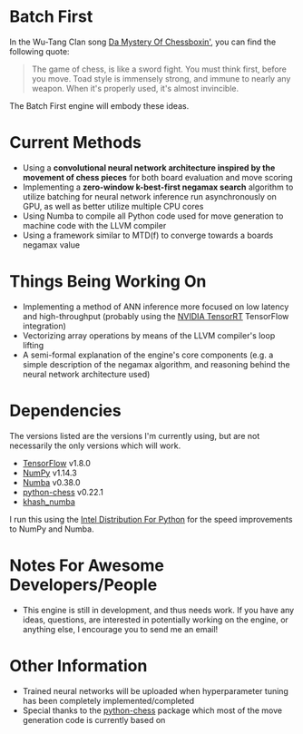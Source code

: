 # Batch First
In the Wu-Tang Clan song [Da Mystery Of Chessboxin'](https://youtu.be/pJk0p-98Xzc "YouTube Link"), you can find the following quote:

> The game of chess, is like a sword fight.  You must think first, before you move.  Toad style is immensely strong, and immune to nearly any weapon.  When it's properly used, it's almost invincible.

The Batch First engine will embody these ideas.

# Current Methods
- Using a **convolutional neural network architecture inspired by the movement of chess pieces** for both board evaluation and move scoring
- Implementing a **zero-window k-best-first negamax search** algorithm to utilize batching for neural network inference run asynchronously on GPU, as well as better utilize multiple CPU cores
- Using Numba to compile all Python code used for move generation to machine code with the LLVM compiler
- Using a framework similar to MTD(f) to converge towards a boards negamax value

# Things Being Working On
- Implementing a method of ANN inference more focused on low latency and high-throughput (probably using the [NVIDIA TensorRT](https://developer.nvidia.com/tensorrt) TensorFlow integration) 
- Vectorizing array operations by means of the LLVM compiler's loop lifting
- A semi-formal explanation of the engine's core components (e.g. a simple description of the negamax algorithm, and reasoning behind the neural network architecture used)

# Dependencies
The versions listed are the versions I'm currently using, but are not necessarily the only versions which will work.
- [TensorFlow](https://github.com/tensorflow/tensorflow) v1.8.0
- [NumPy](https://github.com/numpy/numpy) v1.14.3
- [Numba](https://github.com/numba/numba) v0.38.0
- [python-chess](https://github.com/niklasf/python-chess) v0.22.1
- [khash_numba](https://github.com/synapticarbors/khash_numba)

I run this using the [Intel Distribution For Python](https://software.intel.com/en-us/distribution-for-python) for the speed improvements to NumPy and Numba.   

# Notes For Awesome Developers/People
- This engine is still in development, and thus needs work.  If you have any ideas, questions, are interested in potentially working on the engine, or anything else, I encourage you to send me an email!

# Other Information
- Trained neural networks will be uploaded when hyperparameter tuning has been completely implemented/completed
- Special thanks to the [python-chess](https://github.com/niklasf/python-chess) package which most of the move generation code is currently based on

